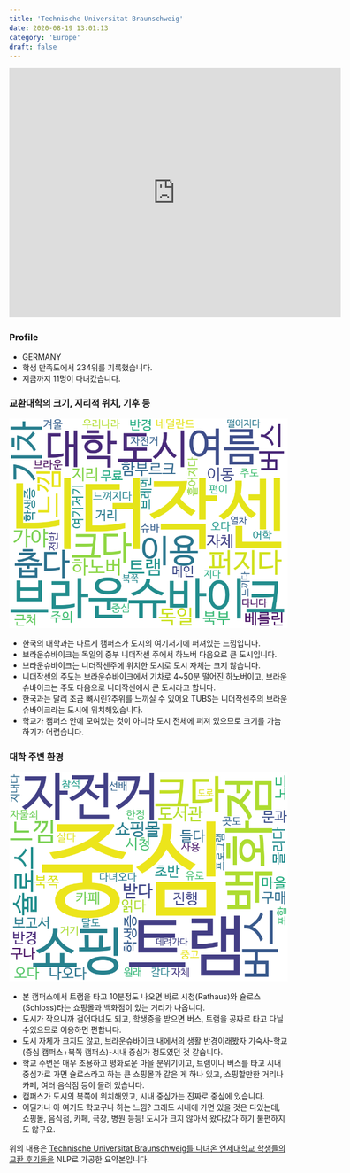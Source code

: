 ```yaml
---
title: 'Technische Universitat Braunschweig'
date: 2020-08-19 13:01:13
category: 'Europe'
draft: false
---
```


<iframe
width="600"
height="450"
frameborder="0" style="border:0"
src="https://www.google.com/maps/embed/v1/place?key=AIzaSyC9e1AME-pVmWC4hBpFdu5S4dKzyepa3HQ&q=Technische+Universitat+Braunschweig&center=52.273987299999995,10.528918199999998&zoom=14" allowfullscreen>
</iframe>

### Profile

* GERMANY
* 학생 만족도에서 234위를 기록했습니다.
* 지금까지 11명이 다녀갔습니다. 

### 교환대학의 크기, 지리적 위치, 기후 등

![gen_info-WordCloud](../univ_wordclouds_okt/gen_info/DE000011_gen_info_okt.png)

* 한국의 대학과는 다르게 캠퍼스가 도시의 여기저기에 퍼져있는 느낌입니다.
* 브라운슈바이크는 독일의 중부 니더작센 주에서 하노버 다음으로 큰 도시입니다.
* 브라운슈바이크는 니더작센주에 위치한 도시로 도시 자체는 크지 않습니다.
* 니더작센의 주도는 브라운슈바이크에서 기차로 4~50분 떨어진 하노버이고, 브라운슈바이크는 주도 다음으로 니더작센에서 큰 도시라고 합니다.
* 한국과는 달리 조금 뼈시린?추위를 느끼실 수 있어요 TUBS는 니더작센주의 브라운슈바이크라는 도시에 위치해있습니다.
* 학교가 캠퍼스 안에 모여있는 것이 아니라 도시 전체에 퍼져 있으므로 크기를 가늠하기가 어렵습니다.


### 대학 주변 환경

![env_info-WordCloud](../univ_wordclouds_okt/env_info/DE000011_env_info_okt.png)

* 본 캠퍼스에서 트램을 타고 10분정도 나오면 바로 시청(Rathaus)와 슐로스(Schloss)라는 쇼핑몰과 백화점이 있는 거리가 나옵니다.
* 도시가 작으니까 걸어다녀도 되고, 학생증을 받으면 버스, 트램을 공짜로 타고 다닐수있으므로 이용하면 편합니다.
* 도시 자체가 크지도 않고, 브라운슈바이크 내에서의 생활 반경이래봤자 기숙사-학교(중심 캠퍼스+북쪽 캠퍼스)-시내 중심가 정도였던 것 같습니다.
* 학교 주변은 매우 조용하고 평화로운 마을 분위기이고, 트램이나 버스를 타고 시내 중심가로 가면 슐로스라고 하는 큰 쇼핑몰과 같은 게 하나 있고, 쇼핑할만한 거리나 카페, 여러 음식점 등이 몰려 있습니다.
* 캠퍼스가 도시의 북쪽에 위치해있고, 시내 중심가는 진짜로 중심에 있습니다.
* 어딜가나 아 여기도 학교구나 하는 느낌? 그래도 시내에 가면 있을 것은 다있는데, 쇼핑몰, 음식점, 카페, 극장, 병원 등등! 도시가 크지 않아서 왔다갔다 하기 불편하지도 않구요.


위의 내용은 [Technische Universitat Braunschweig를 다녀온 연세대학교 학생들의 교환 후기들을](http://oia.yonsei.ac.kr/partner/expReport.asp?ucode=DE000011&bgbn=A) NLP로 가공한 요약본입니다. 
